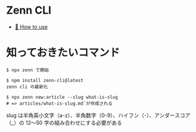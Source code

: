 # Zenn CLI

- [📘 How to use](https://zenn.dev/zenn/articles/zenn-cli-guide)

# 知っておきたいコマンド

```
$ npx zenn で開始

$ npm install zenn-cli@latest
zenn cli の最新化

$ npx zenn new:article --slug what-is-slug
# => articles/what-is-slug.md`が作成される
```

slug は半角英小文字（a-z）、半角数字（0-9）、ハイフン（-）、アンダースコア（\_）の 12〜50 字の組み合わせにする必要がある
